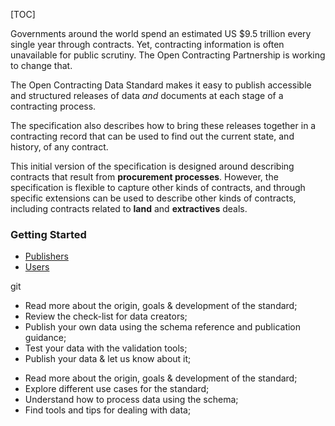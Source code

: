 [TOC]

<span class="lead">Governments around the world spend an estimated US $9.5 trillion every single year through contracts. Yet, contracting information is often unavailable for public scrutiny. The Open Contracting Partnership is working to change that.</span>

<span class="lead">The Open Contracting Data Standard makes it easy to publish accessible and structured releases of data _and_ documents at each stage of a contracting process.</span>

The specification also describes how to bring these releases together in a contracting record that can be used to find out the current state, and history, of any contract.

This initial version of the specification is designed around describing contracts that result from **procurement processes**. However, the specification is flexible to capture other kinds of contracts, and through specific extensions can be used to describe other kinds of contracts, including contracts related to **land** and **extractives** deals.

### Getting Started


<ul class="nav nav-tabs" role="tablist">
<li role="presentation" class="active"><a href="#publishers" role="tab" data-toggle="tab">Publishers</a></li>
<li role="presentation"><a href="#users" role="tab" data-toggle="tab">Users</a></li>
</ul>
<div class="tab-content">git 
<div role="tabpanel" class="tab-pane active" id="publishers">  

<ul>
  <li>Read more about the origin, goals & development of the standard;</li>
  <li>Review the check-list for data creators;</li>
  <li>Publish your own data using the schema reference and publication guidance;</li>
  <li>Test your data with the validation tools;</li>
  <li>Publish your data & let us know about it;</li>
</ul>
</div>
<div role="tabpanel" class="tab-pane" id="users">
<ul>
 <li>Read more about the origin, goals & development of the standard;</li>
 <li>Explore different use cases for the standard;</li>
 <li>Understand how to process data using the schema;</li>
 <li>Find tools and tips for dealing with data;</li>
</ul>
</div>
</div>

